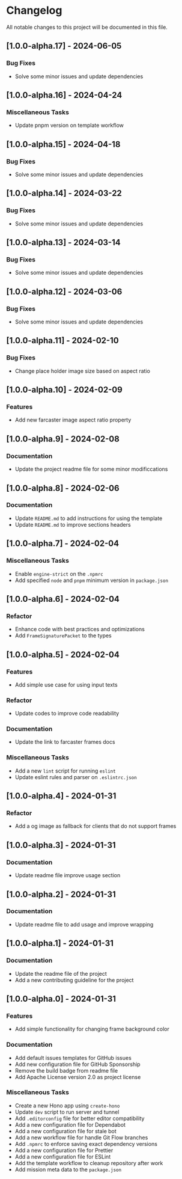 # Changelog

All notable changes to this project will be documented in this file.

## [1.0.0-alpha.17] - 2024-06-05

### Bug Fixes

- Solve some minor issues and update dependencies

## [1.0.0-alpha.16] - 2024-04-24

### Miscellaneous Tasks

- Update pnpm version on template workflow

## [1.0.0-alpha.15] - 2024-04-18

### Bug Fixes

- Solve some minor issues and update dependencies

## [1.0.0-alpha.14] - 2024-03-22

### Bug Fixes

- Solve some minor issues and update dependencies

## [1.0.0-alpha.13] - 2024-03-14

### Bug Fixes

- Solve some minor issues and update dependencies

## [1.0.0-alpha.12] - 2024-03-06

### Bug Fixes

- Solve some minor issues and update dependencies

## [1.0.0-alpha.11] - 2024-02-10

### Bug Fixes

- Change place holder image size based on aspect ratio

## [1.0.0-alpha.10] - 2024-02-09

### Features

- Add new farcaster image aspect ratio property

## [1.0.0-alpha.9] - 2024-02-08

### Documentation

- Update the project readme file for some minor modificcations

## [1.0.0-alpha.8] - 2024-02-06

### Documentation

- Update `README.md` to add instructions for using the template
- Update `README.md` to improve sections headers

## [1.0.0-alpha.7] - 2024-02-04

### Miscellaneous Tasks

- Enable `engine-strict` on the `.npmrc`
- Add specified `node` and `pnpm` minimum version in `package.json`

## [1.0.0-alpha.6] - 2024-02-04

### Refactor

- Enhance code with best practices and optimizations
- Add `FrameSignaturePacket` to the types

## [1.0.0-alpha.5] - 2024-02-04

### Features

- Add simple use case for using input texts

### Refactor

- Update codes to improve code readability

### Documentation

- Update the link to farcaster frames docs

### Miscellaneous Tasks

- Add a new `lint` script for running `eslint`
- Update eslint rules and parser on `.eslintrc.json`

## [1.0.0-alpha.4] - 2024-01-31

### Refactor

- Add a og image as fallback for clients that do not support frames

## [1.0.0-alpha.3] - 2024-01-31

### Documentation

- Update readme file improve usage section

## [1.0.0-alpha.2] - 2024-01-31

### Documentation

- Update readme file to add usage and improve wrapping

## [1.0.0-alpha.1] - 2024-01-31

### Documentation

- Update the readme file of the project
- Add a new contributing guideline for the project

## [1.0.0-alpha.0] - 2024-01-31

### Features

- Add simple functionality for changing frame background color

### Documentation

- Add default issues templates for GitHub issues
- Add new configuration file for GitHub Sponsorship
- Remove the build badge from readme file
- Add Apache License version 2.0 as project license

### Miscellaneous Tasks

- Create a new Hono app using `create-hono`
- Update `dev` script to run server and tunnel
- Add `.editorconfig` file for better editor compatibility
- Add a new configuration file for Dependabot
- Add a new configuration file for stale bot
- Add a new workflow file for handle Git Flow branches
- Add `.npmrc` to enforce saving exact dependency versions
- Add a new configuration file for Prettier
- Add a new configuration file for ESLint
- Add the template workflow to cleanup repository after work
- Add mission meta data to the `package.json`

<!-- generated by git-cliff -->
